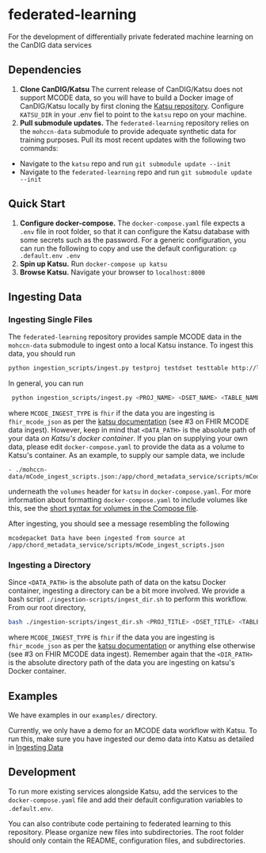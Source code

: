 # federated-learning
For the development of differentially private federated machine learning on the CanDIG data services

## Dependencies
1. **Clone CanDIG/Katsu** The current release of CanDIG/Katsu does not support MCODE data, so you will have to build a Docker image of CanDIG/Katsu locally by first cloning the [Katsu repository](https://github.com/CanDIG/katsu). Configure `KATSU_DIR` in your .env fiel to point to the `katsu` repo on your machine.
2. **Pull submodule updates.** The `federated-learning` repository relies on the `mohccn-data` submodule to provide adequate synthetic data for training purposes. Pull its most recent updates with the following two commands:
- Navigate to the `katsu` repo and run `git submodule update --init`
- Navigate to the `federated-learning` repo and run `git submodule update --init`

## Quick Start

1. **Configure docker-compose.** The `docker-compose.yaml` file expects a `.env` file in root folder, so that it can configure the Katsu database with some secrets such as the password. For a generic configuration, you can run the following to copy and use the default configuration: `cp .default.env .env`
2. **Spin up Katsu.** Run `docker-compose up katsu`
3. **Browse Katsu.** Navigate your browser to `localhost:8000`

## Ingesting Data

### Ingesting Single Files

The `federated-learning` repository provides sample MCODE data in the `mohccn-data` submodule to ingest onto a local Katsu instance. To ingest this data, you should run
 ```bash
 python ingestion_scripts/ingest.py testproj testdset testtable http://localhost:8000 /app/chord_metadata_service/scripts/mCode_ingest_scripts.json mcodepacket
 ```

 In general, you can run 
 ```bash
  python ingestion_scripts/ingest.py <PROJ_NAME> <DSET_NAME> <TABLE_NAME> <SERVER_URL> <DATA_PATH> <DATA_TYPE> <MCODE_INGEST_TYPE>
 ```
 where `MCODE_INGEST_TYPE` is `fhir` if the data you are ingesting is `fhir_mcode_json` as per the [katsu documentation](https://metadata-service.readthedocs.io/en/develop/modules/introduction.html) (see #3 on FHIR MCODE data ingest). However, keep in mind that `<DATA_PATH>` is the absolute path of your data _on Katsu's docker container_. If you plan on supplying your own data, please edit `docker-compose.yaml` to provide the data as a volume to Katsu's container. As an example, to supply our sample data, we include
 ```
- ./mohccn-data/mCode_ingest_scripts.json:/app/chord_metadata_service/scripts/mCode_ingest_scripts.json
 ```
 underneath the `volumes` header for `katsu` in `docker-compose.yaml`. For more information about formatting `docker-compose.yaml` to include volumes like this, see the [short syntax for volumes in the Compose file](https://docs.docker.com/compose/compose-file/compose-file-v3/#volumes).

 After ingesting, you should see a message resembling the following
 ```
 mcodepacket Data have been ingested from source at /app/chord_metadata_service/scripts/mCode_ingest_scripts.json
 ```

 ### Ingesting a Directory

 Since `<DATA_PATH>` is the absolute path of data on the katsu Docker container, ingesting a directory can be a bit more involved. We provide a bash script `./ingestion-scripts/ingest_dir.sh` to perform this workflow. From our root directory,
 ```bash
 bash ./ingestion-scripts/ingest_dir.sh <PROJ_TITLE> <DSET_TITLE> <TABLE_TITLE> <SERVER_URL> <DIR_PATH> <DATA_TYPE> <MCODE_INGEST_TYPE>
 ```
 where `MCODE_INGEST_TYPE` is `fhir` if the data you are ingesting is `fhir_mcode_json` as per the [katsu documentation](https://metadata-service.readthedocs.io/en/develop/modules/introduction.html) or anything else otherwise (see #3 on FHIR MCODE data ingest). Remember again that the `<DIR_PATH>` is the absolute directory path of the data you are ingesting on katsu's Docker container.
## Examples

We have examples in our `examples/` directory. 

Currently, we only have a demo for an MCODE data workflow with Katsu. To run this, make sure you have ingested our demo data into Katsu as detailed in [Ingesting Data](#ingesting-data)

## Development

To run more existing services alongside Katsu, add the services to the `docker-compose.yaml` file and add their default configuration variables to `.default.env`.

You can also contribute code pertaining to federated learning to this repository. Please organize new files into subdirectories. The root folder should only contain the README, configuration files, and subdirectories.

